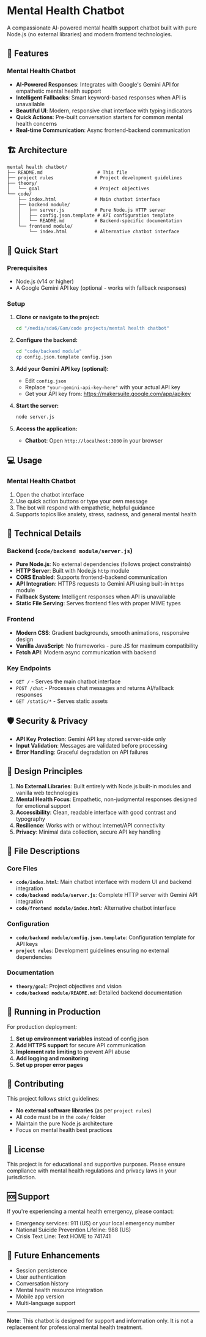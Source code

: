 # Mental Health Chatbot

A compassionate AI-powered mental health support chatbot built with pure Node.js (no external libraries) and modern frontend technologies.

## 🌟 Features

### Mental Health Chatbot
- **AI-Powered Responses**: Integrates with Google's Gemini API for empathetic mental health support
- **Intelligent Fallbacks**: Smart keyword-based responses when API is unavailable
- **Beautiful UI**: Modern, responsive chat interface with typing indicators
- **Quick Actions**: Pre-built conversation starters for common mental health concerns
- **Real-time Communication**: Async frontend-backend communication

## 🏗️ Architecture

```
mental health chatbot/
├── README.md                    # This file
├── project rules               # Project development guidelines
├── theory/
│   └── goal                    # Project objectives
└── code/
    ├── index.html              # Main chatbot interface
    ├── backend module/
    │   ├── server.js           # Pure Node.js HTTP server
    │   ├── config.json.template # API configuration template
    │   └── README.md           # Backend-specific documentation
    └── frontend module/
        └── index.html          # Alternative chatbot interface
```

## 🚀 Quick Start

### Prerequisites
- Node.js (v14 or higher)
- A Google Gemini API key (optional - works with fallback responses)

### Setup

1. **Clone or navigate to the project:**
   ```bash
   cd "/media/sda6/Gam/code projects/mental health chatbot"
   ```

2. **Configure the backend:**
   ```bash
   cd "code/backend module"
   cp config.json.template config.json
   ```

3. **Add your Gemini API key (optional):**
   - Edit `config.json`
   - Replace `"your-gemini-api-key-here"` with your actual API key
   - Get your API key from: https://makersuite.google.com/app/apikey

4. **Start the server:**
   ```bash
   node server.js
   ```

5. **Access the application:**
   - **Chatbot**: Open `http://localhost:3000` in your browser

## 💻 Usage

### Mental Health Chatbot
1. Open the chatbot interface
2. Use quick action buttons or type your own message
3. The bot will respond with empathetic, helpful guidance
4. Supports topics like anxiety, stress, sadness, and general mental health

## 🔧 Technical Details

### Backend (`code/backend module/server.js`)
- **Pure Node.js**: No external dependencies (follows project constraints)
- **HTTP Server**: Built with Node.js `http` module
- **CORS Enabled**: Supports frontend-backend communication
- **API Integration**: HTTPS requests to Gemini API using built-in `https` module
- **Fallback System**: Intelligent responses when API is unavailable
- **Static File Serving**: Serves frontend files with proper MIME types

### Frontend
- **Modern CSS**: Gradient backgrounds, smooth animations, responsive design
- **Vanilla JavaScript**: No frameworks - pure JS for maximum compatibility
- **Fetch API**: Modern async communication with backend

### Key Endpoints
- `GET /` - Serves the main chatbot interface
- `POST /chat` - Processes chat messages and returns AI/fallback responses
- `GET /static/*` - Serves static assets

## 🛡️ Security & Privacy

- **API Key Protection**: Gemini API key stored server-side only
- **Input Validation**: Messages are validated before processing
- **Error Handling**: Graceful degradation on API failures

## 🎯 Design Principles

1. **No External Libraries**: Built entirely with Node.js built-in modules and vanilla web technologies
2. **Mental Health Focus**: Empathetic, non-judgmental responses designed for emotional support
3. **Accessibility**: Clean, readable interface with good contrast and typography
4. **Resilience**: Works with or without internet/API connectivity
5. **Privacy**: Minimal data collection, secure API key handling

## 📁 File Descriptions

### Core Files
- **`code/index.html`**: Main chatbot interface with modern UI and backend integration
- **`code/backend module/server.js`**: Complete HTTP server with Gemini API integration
- **`code/frontend module/index.html`**: Alternative chatbot interface

### Configuration
- **`code/backend module/config.json.template`**: Configuration template for API keys
- **`project rules`**: Development guidelines ensuring no external dependencies

### Documentation
- **`theory/goal`**: Project objectives and vision
- **`code/backend module/README.md`**: Detailed backend documentation

## 🚦 Running in Production

For production deployment:

1. **Set up environment variables** instead of config.json
2. **Add HTTPS support** for secure API communication
3. **Implement rate limiting** to prevent API abuse
4. **Add logging and monitoring**
5. **Set up proper error pages**

## 🤝 Contributing

This project follows strict guidelines:
- **No external software libraries** (as per `project rules`)
- All code must be in the `code/` folder
- Maintain the pure Node.js architecture
- Focus on mental health best practices

## 📄 License

This project is for educational and supportive purposes. Please ensure compliance with mental health regulations and privacy laws in your jurisdiction.

## 🆘 Support

If you're experiencing a mental health emergency, please contact:
- Emergency services: 911 (US) or your local emergency number
- National Suicide Prevention Lifeline: 988 (US)
- Crisis Text Line: Text HOME to 741741

## 🔮 Future Enhancements

- Session persistence
- User authentication
- Conversation history
- Mental health resource integration
- Mobile app version
- Multi-language support

---

**Note**: This chatbot is designed for support and information only. It is not a replacement for professional mental health treatment.